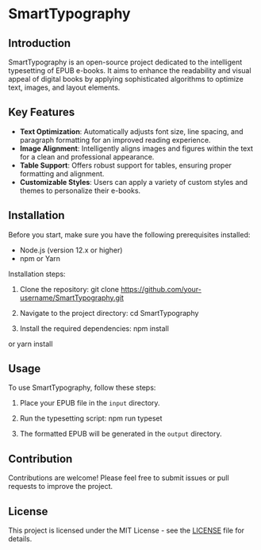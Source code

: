 # SmartTypography

## Introduction

SmartTypography is an open-source project dedicated to the intelligent typesetting of EPUB e-books. It aims to enhance the readability and visual appeal of digital books by applying sophisticated algorithms to optimize text, images, and layout elements.

## Key Features

- **Text Optimization**: Automatically adjusts font size, line spacing, and paragraph formatting for an improved reading experience.
- **Image Alignment**: Intelligently aligns images and figures within the text for a clean and professional appearance.
- **Table Support**: Offers robust support for tables, ensuring proper formatting and alignment.
- **Customizable Styles**: Users can apply a variety of custom styles and themes to personalize their e-books.

## Installation

Before you start, make sure you have the following prerequisites installed:

- Node.js (version 12.x or higher)
- npm or Yarn

Installation steps:

1. Clone the repository:
git clone https://github.com/your-username/SmartTypography.git

2. Navigate to the project directory:
cd SmartTypography

3. Install the required dependencies:
npm install

or
yarn install


## Usage

To use SmartTypography, follow these steps:

1. Place your EPUB file in the `input` directory.
2. Run the typesetting script:
npm run typeset

3. The formatted EPUB will be generated in the `output` directory.

## Contribution

Contributions are welcome! Please feel free to submit issues or pull requests to improve the project.

## License

This project is licensed under the MIT License - see the [LICENSE](LICENSE) file for details.
